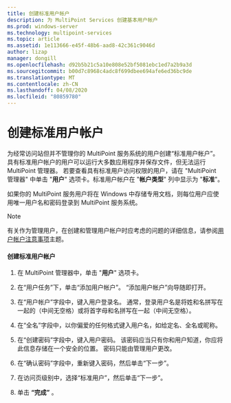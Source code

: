 ```yaml
---
title: 创建标准用户帐户
description: 为 MultiPoint Services 创建基本用户帐户
ms.prod: windows-server
ms.technology: multipoint-services
ms.topic: article
ms.assetid: 1e113666-e45f-48b6-aad8-42c361c9046d
author: lizap
manager: dongill
ms.openlocfilehash: d92b5b21c5a10e808e52bf5081ebc1ed7a2b9a3d
ms.sourcegitcommit: b00d7c8968c4adc8f699dbee694afe6ed36bc9de
ms.translationtype: MT
ms.contentlocale: zh-CN
ms.lasthandoff: 04/08/2020
ms.locfileid: "80859780"
---
```

# <a name="create-a-standard-user-account"></a>创建标准用户帐户
为经常访问站但并不管理你的 MultiPoint 服务系统的用户创建“标准用户帐户”。 具有标准用户帐户的用户可以运行大多数应用程序并保存文件，但无法运行 MultiPoint 管理器。 若要查看具有标准用户访问权限的用户，请在 "MultiPoint 管理器" 中单击 "**用户**" 选项卡。标准用户帐户在 "**帐户类型**" 列中显示为 "**标准**"。  
  
如果你的 MultiPoint 服务用户将在 Windows 中存储专用文档，则每位用户应使用唯一用户名和密码登录到 MultiPoint 服务系统。  
  
> [!NOTE]  
> 有关作为管理用户，在创建和管理用户帐户时应考虑的问题的详细信息，请参阅[用户帐户注意事项](User-Account-Considerations.md)主题。  
  
#### <a name="to-create-a-standard-user-account"></a>创建标准用户帐户  
  
1.  在 MultiPoint 管理器中，单击 "**用户**" 选项卡。  
  
2.  在“用户任务”下，单击“添加用户帐户”。 “添加用户帐户”向导随即打开。  
  
3.  在“用户帐户”字段中，键入用户登录名。 通常，登录用户名是将姓和名拼写在一起的（中间无空格）或将首字母和名拼写在一起（中间无空格）。  
  
4.  在“全名”字段中，以你偏爱的任何格式键入用户名，如给定名、全名或昵称。  
  
5.  在“创建密码”字段中，键入用户密码。 该密码应当只有你和用户知道，你应将此信息存储在一个安全的位置。 密码只能由管理用户更改。  
  
6.  在“确认密码”字段中，重新键入密码，然后单击“下一步”。  
  
7.  在访问页级别中，选择“标准用户”，然后单击“下一步”。  
  
8.  单击 **“完成”** 。  